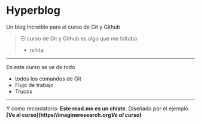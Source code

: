 # Hyperblog
Un blog increible para el curso de Git y Github
>El curso de Git y Github es algo que me faltaba
> - niñita

------------
En este curso se ve de todo
* todos los comandos de Git
* Flujo de trabajo
* Trucos
------------
Y como recordatorio: **Este read.me es un chiste**. Diseñado por el ejemplo. **[Ve al curso](https//imagineresearch.org*Ve al curso*)**